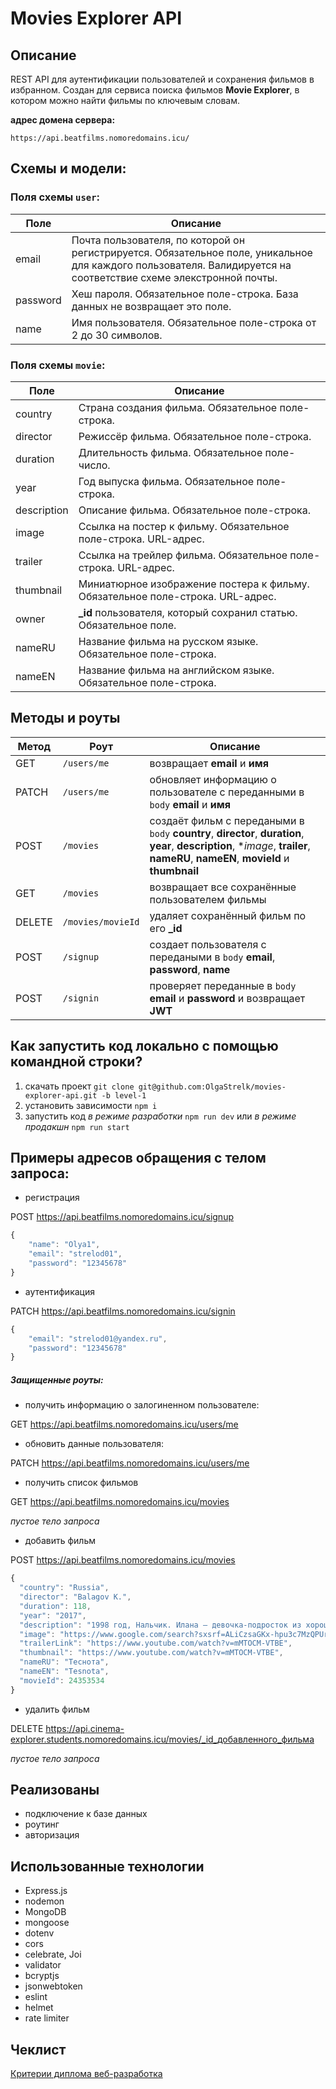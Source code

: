 # Movies Explorer API

## Описание

REST API для аутентификации пользователей и сохранения фильмов в избранном. Создан для сервиса поиска фильмов **Movie Explorer**, в котором можно найти фильмы по ключевым словам.

**адрес домена сервера:**

`https://api.beatfilms.nomoredomains.icu/`

## Схемы и модели:

### Поля схемы `user`:

Поле | Описание
-----|------------
email | Почта пользователя, по которой он регистрируется. Обязательное поле, уникальное для каждого пользователя. Валидируется на соответствие схеме элекстронной почты.
password | Хеш пароля. Обязательное поле-строка. База данных не возвращает это поле.
name | Имя пользователя. Обязательное поле-строка от 2 до 30 символов.

### Поля схемы `movie`:

Поле | Описание
-----|------------
country | Страна создания фильма. Обязательное поле-строка.
director | Режиссёр фильма. Обязательное поле-строка.
duration | Длительность фильма. Обязательное поле-число.
year | Год выпуска фильма. Обязательное поле-строка.
description | Описание фильма. Обязательное поле-строка.
image | Cсылка на постер к фильму. Обязательное поле-строка. URL-адрес.
trailer | Cсылка на трейлер фильма. Обязательное поле-строка. URL-адрес.
thumbnail | Миниатюрное изображение постера к фильму. Обязательное поле-строка. URL-адрес.
owner | **_id** пользователя, который сохранил статью. Обязательное поле.
nameRU | Название фильма на русском языке. Обязательное поле-строка.
nameEN | Название фильма на английском языке. Обязательное поле-строка.

## Методы и роуты

Метод | Роут | Описание
----- |------|---------
GET | `/users/me` | возвращает **email** и **имя**
PATCH | `/users/me` | обновляет информацию о пользователе с переданными в `body` **email** и **имя**
POST | `/movies` | создаёт фильм с передаными в `body` **country**, **director**, **duration**, **year**, **description**, **image*, **trailer**, **nameRU**, **nameEN**, **movieId** и **thumbnail**
GET | `/movies` | возвращает все сохранённые пользователем фильмы
DELETE | `/movies/movieId` | удаляет сохранённый фильм по его **_id**
POST | `/signup` | создает пользователя с передаными в `body` **email**, **password**, **name**
POST | `/signin` | проверяет переданные в `body` **email** и **password** и возвращает **JWT**

## Как запустить код локально с помощью командной строки? 
1) скачать проект `git clone git@github.com:OlgaStrelk/movies-explorer-api.git -b level-1`
2) установить зависимости `npm i`
3) запустить код *в режиме разработки* `npm run dev` или *в режиме продакшн* `npm run start`

## Примеры адресов обращения с телом запроса:

* регистрация

POST https://api.beatfilms.nomoredomains.icu/signup

```javascript
{
    "name": "Olya1",
    "email": "strelod01",
    "password": "12345678"
}
```

* аутентификация

PATCH https://api.beatfilms.nomoredomains.icu/signin

```javascript
{
    "email": "strelod01@yandex.ru",
    "password": "12345678"
}
```

##### Защищенные роуты:

* получить информацию о залогиненном пользователе:

GET https://api.beatfilms.nomoredomains.icu/users/me

* обновить данные пользователя:

PATCH https://api.beatfilms.nomoredomains.icu/users/me

* получить список фильмов

GET https://api.beatfilms.nomoredomains.icu/movies

_пустое тело запроса_

* добавить фильм

POST https://api.beatfilms.nomoredomains.icu/movies

```javascript
{
  "country": "Russia",
  "director": "Balagov K.",
  "duration": 118,
  "year": "2017",
  "description": "1998 год, Нальчик. Илана — девочка-подросток из хорошей семьи, которая все делает наоборот. Перечит матери. Спорит с отцом. Чинит машины в автомастерской, не вылезая из спецодежды. Встречается с парнем, который не нравится ее родителям. Пацанка и красавица, она идет своим путем и жаждет свободы, но когда в доме происходит страшная трагедия, именно Илана оказывается единственной, кто способен спасти семью. Однако какой ценой?",
  "image": "https://www.google.com/search?sxsrf=ALiCzsaGKx-hpu3c7MzQPUrTS_hDCXiBEQ:1664898889075&q=%D0%A2%D0%B5%D1%81%D0%BD%D0%BE%D1%82%D0%B0&stick=H4sIAAAAAAAAAONgFuLVT9c3NEypMi1MK6sqV4Jwk81Ni1OM0vK0JLKTrfQLUvMLclKBVFFxfp5Vbn5ZZmrxIla-C4subL3YeGHvhX0Xmy5sAABAgW0OSwAAAA&sa=X&ved=2ahUKEwi56vrW98b6AhVYaN4KHc1xDDgQ9OUBegQIExAF&biw=764&bih=628&dpr=1.25#",
  "trailerLink": "https://www.youtube.com/watch?v=mMTOCM-VTBE",
  "thumbnail": "https://www.youtube.com/watch?v=mMTOCM-VTBE",
  "nameRU": "Теснота",
  "nameEN": "Tesnota",
  "movieId": 24353534
}
```

* удалить фильм 

DELETE https://api.cinema-explorer.students.nomoredomains.icu/movies/_id_добавленного_фильма

_пустое тело запроса_


## Реализованы

* подключение к базе данных 
* роутинг
* авторизация

## Использованные технологии
* Express.js
* nodemon
* MongoDB
* mongoose
* dotenv
* cors
* celebrate, Joi
* validator
* bcryptjs
* jsonwebtoken
* eslint
* helmet
* rate limiter

## Чеклист

[Критерии диплома веб-разработка](https://code.s3.yandex.net/web-developer/static/new-program/web-diploma-criteria-2.0/index.html) 
